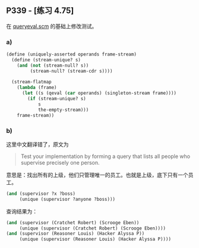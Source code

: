 ## P339 - [练习 4.75]

在 [queryeval.scm](./queryeval.scm) 的基础上修改测试。

### a)

``` Scheme
(define (uniquely-asserted operands frame-stream)
  (define (stream-unique? s)
    (and (not (stream-null? s))
         (stream-null? (stream-cdr s))))
  
  (stream-flatmap
    (lambda (frame)
      (let ((s (qeval (car operands) (singleton-stream frame))))
        (if (stream-unique? s)
            s
            the-empty-stream)))
    frame-stream))
``` 

### b)

这里中文翻译错了，原文为

> Test your implementation by forming a query that lists all people who supervise precisely one person.

意思是：找出所有的上级，他们只管理唯一的员工。也就是上级，底下只有一个员工。

``` Scheme
(and (supervisor ?x ?boss) 
     (unique (supervisor ?anyone ?boss)))
```

查询结果为：

``` Scheme
(and (supervisor (Cratchet Robert) (Scrooge Eben)) 
     (unique (supervisor (Cratchet Robert) (Scrooge Eben))))
(and (supervisor (Reasoner Louis) (Hacker Alyssa P)) 
     (unique (supervisor (Reasoner Louis) (Hacker Alyssa P))))
```
